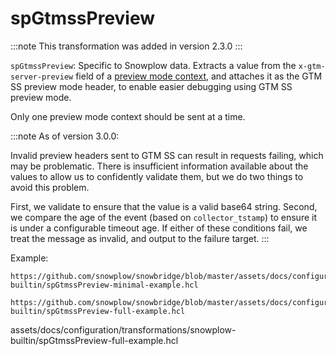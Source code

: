 # spGtmssPreview

:::note
This transformation was added in version 2.3.0
:::

`spGtmssPreview`: Specific to Snowplow data. Extracts a value from the `x-gtm-server-preview` field of a [preview mode context](https://github.com/snowplow/iglu-central/blob/master/schemas/com.google.tag-manager.server-side/preview_mode/jsonschema/1-0-0), and attaches it as the GTM SS preview mode header, to enable easier debugging using GTM SS preview mode.

Only one preview mode context should be sent at a time.

:::note
As of version 3.0.0:

Invalid preview headers sent to GTM SS can result in requests failing, which may be problematic. There is insufficient information available about the values to allow us to confidently validate them, but we do two things to avoid this problem.

First, we validate to ensure that the value is a valid base64 string. Second, we compare the age of the event (based on `collector_tstamp`) to ensure it is under a configurable timeout age. If either of these conditions fail, we treat the message as invalid, and output to the failure target.
:::

Example:

```hcl reference
https://github.com/snowplow/snowbridge/blob/master/assets/docs/configuration/transformations/snowplow-builtin/spGtmssPreview-minimal-example.hcl
```

```hcl reference
https://github.com/snowplow/snowbridge/blob/master/assets/docs/configuration/transformations/snowplow-builtin/spGtmssPreview-full-example.hcl
```
assets/docs/configuration/transformations/snowplow-builtin/spGtmssPreview-full-example.hcl